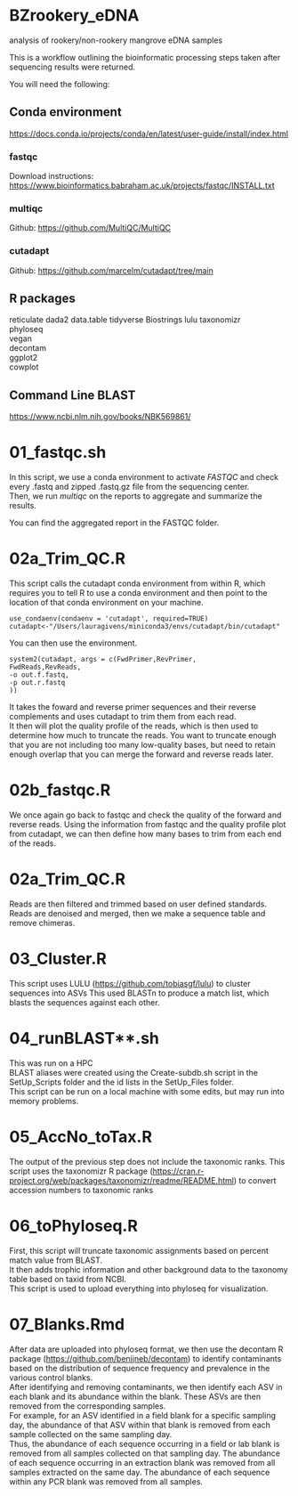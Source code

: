 # BZrookery_eDNA
analysis of rookery/non-rookery mangrove eDNA samples 

This is a workflow outlining the bioinformatic processing steps taken after sequencing results were returned. 

You will need the following: 
## Conda environment  
https://docs.conda.io/projects/conda/en/latest/user-guide/install/index.html  
 
### fastqc  
Download instructions: https://www.bioinformatics.babraham.ac.uk/projects/fastqc/INSTALL.txt

### multiqc 
Github: https://github.com/MultiQC/MultiQC  

### cutadapt  
Github: https://github.com/marcelm/cutadapt/tree/main

## R packages  
reticulate
dada2
data.table
tidyverse
Biostrings
lulu
taxonomizr  
phyloseq  
vegan  
decontam  
ggplot2  
cowplot  

## Command Line BLAST  
https://www.ncbi.nlm.nih.gov/books/NBK569861/  


# 01_fastqc.sh  
In this script, we use a conda environment to activate *FASTQC* and check every .fastq and zipped .fastq.gz file from the sequencing center.  
Then, we run *multiqc* on the reports to aggregate and summarize the results.  

You can find the aggregated report in the FASTQC folder.  

# 02a_Trim_QC.R  
This script calls the cutadapt conda environment from within R, which requires you to tell R to use a conda environment and then point to the location of that conda environment on your machine.  
~~~~~~~~~~~~~~~~~~~~~~~~~~~~~~~~~~~~~~~~~~~~~~~~~~~~
use_condaenv(condaenv = 'cutadapt', required=TRUE)
cutadapt<-"/Users/lauragivens/miniconda3/envs/cutadapt/bin/cutadapt"
~~~~~~~~~~~~~~~~~~~~~~~~~~~~~~~~~~~~~~~~~~~~~~~~~~~~
You can then use the environment.   
~~~~~~~~~~~~~~~~~~~~~~~~~~~~~~~~~~~~~~~~~~~~~~~~~~~~
system2(cutadapt, args = c(FwdPrimer,RevPrimer,
FwdReads,RevReads,
-o out.f.fastq,
-p out.r.fastq
))
~~~~~~~~~~~~~~~~~~~~~~~~~~~~~~~~~~~~~~~~~~~~~~~~~~~~
It takes the foward and reverse primer sequences and their reverse complements and uses cutadapt to trim them from each read.  
It then will plot the quality profile of the reads, which is then used to determine how much to truncate the reads. You want to truncate enough that you are not including too many low-quality bases, but need to retain enough overlap that you can merge the forward and reverse reads later.   

# 02b_fastqc.R
We once again go back to fastqc and check the quality of the forward and reverse reads. Using the information from fastqc and the quality profile plot from cutadapt, we can then define how many bases to trim from each end of the reads.  

# 02a_Trim_QC.R  
Reads are then filtered and trimmed based on user defined standards.
Reads are denoised and merged, then we make a sequence table and remove chimeras.  

# 03_Cluster.R   
 This script uses LULU (https://github.com/tobiasgf/lulu) to cluster sequences into ASVs 
This used BLASTn to produce a match list, which blasts the sequences against each other. 

# 04_runBLAST**.sh   
This was run on a HPC  
BLAST aliases were created using the Create-subdb.sh script in the SetUp_Scripts folder and the id lists in the SetUp_Files folder.  
This script can be run on a local machine with some edits, but may run into memory problems.  

# 05_AccNo_toTax.R   
The output of the previous step does not include the taxonomic ranks. This script uses the taxonomizr R package (https://cran.r-project.org/web/packages/taxonomizr/readme/README.html) to convert accession numbers to taxonomic ranks  

# 06_toPhyloseq.R  
First, this script will truncate taxonomic assignments based on percent match value from BLAST.  
It then adds trophic information and other background data to the taxonomy table based on taxid from NCBI.  
This script is used to upload everything into phyloseq for visualization.  

# 07_Blanks.Rmd  
After data are uploaded into phyloseq format, we then use the decontam R package (https://github.com/benjjneb/decontam) to identify contaminants based on the distribution of sequence frequency and prevalence in the various control blanks.  
After identifying and removing contaminants, we then identify each ASV in each blank and its abundance within the blank. These ASVs are then removed from the corresponding samples.  
For example, for an ASV identified in a field blank for a specific sampling day, the abundance of that ASV within that blank is removed from each sample collected on the same sampling day.  
Thus, the abundance of each sequence occurring in a field or lab blank is removed from all samples collected on that sampling day. The abundance of each sequence occurring in an extraction blank was removed from all samples extracted on the same day. The abundance of each sequence within any PCR blank was removed from all samples.      


